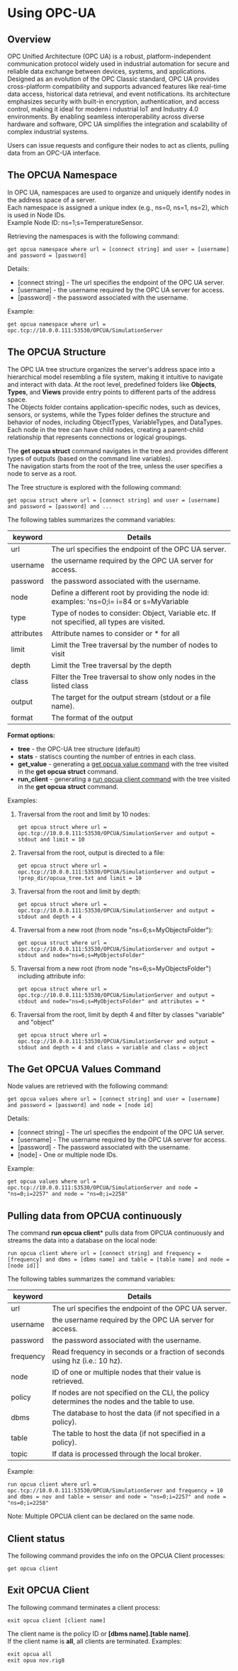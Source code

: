

# Using OPC-UA

## Overview

OPC Unified Architecture (OPC UA) is a robust, platform-independent communication protocol widely used in industrial automation 
for secure and reliable data exchange between devices, systems, and applications. 
Designed as an evolution of the OPC Classic standard, OPC UA provides cross-platform compatibility and supports 
advanced features like real-time data access, historical data retrieval, and event notifications. 
Its architecture emphasizes security with built-in encryption, authentication, and access control, making it ideal for modern i
ndustrial IoT and Industry 4.0 environments. By enabling seamless interoperability across diverse hardware and software,
OPC UA simplifies the integration and scalability of complex industrial systems.

Users can issue requests and configure their nodes to act as clients, pulling data from an OPC-UA interface.

## The OPCUA Namespace

In OPC UA, namespaces are used to organize and uniquely identify nodes in the address space of a server.    
Each namespace is assigned a unique index (e.g., ns=0, ns=1, ns=2), which is used in Node IDs.  
Example Node ID: ns=1;s=TemperatureSensor.

Retrieving the namespaces is with the following command:
```anylog
get opcua namespace where url = [connect string] and user = [username] and password = [password]
```
Details:
* [connect string] - The url specifies the endpoint of the OPC UA server.
* [username] - the username required by the OPC UA server for access.
* [password] - the password associated with the username.

Example:
```anylog
get opcua namespace where url = opc.tcp://10.0.0.111:53530/OPCUA/SimulationServer
```

## The OPCUA Structure

The OPC UA tree structure organizes the server's address space into a hierarchical model resembling a file system, 
making it intuitive to navigate and interact with data. At the root level, predefined folders like 
**Objects**, **Types**, and **Views** provide entry points to different parts of the address space.  
The Objects folder contains application-specific nodes, such as devices, sensors, or systems, 
while the Types folder defines the structure and behavior of nodes, including ObjectTypes, VariableTypes, and DataTypes.     
Each node in the tree can have child nodes, creating a parent-child relationship that represents connections or logical groupings.

The **get opcua struct** command navigates in the tree and provides different types of outputs (based on the command line variables).  
The navigation starts from the root of the tree, unless the user specifies a node to serve as a root.

The Tree structure is explored with the following command:
```anylog
get opcua struct where url = [connect string] and user = [username] and password = [password] and ...
```
  
The following tables summarizes the command variables:

| keyword    | Details                                                                                   |
|------------|-------------------------------------------------------------------------------------------| 
| url        | The url specifies the endpoint of the OPC UA server.                                      |
| username   | the username required by the OPC UA server for access.                                    |
| password   | the password associated with the username.                                                |
| node       | Define a different root by providing the node id: examples: 'ns=0;i= i=84 or s=MyVariable |
| type       | Type of nodes to consider: Object, Variable etc. If not specified, all types are visited. |
| attributes | Attribute names to consider or * for all                                                  |
| limit      | Limit the Tree traversal by the number of nodes to visit                                  |
| depth      | Limit the Tree traversal by the depth                                                     |
| class      | Filter the Tree traversal to show only nodes in the listed class                          |
| output     | The target for the output stream (stdout or a file name).                                 |
| format     | The format of the output                                                                  |

**Format options:**
* **tree** - the OPC-UA tree structure (default)
* **stats** - statiscs counting the number of entries in each class.
* **get_value** - generating a [get opcua value command](#the-get-opcua-values-command) with the tree visited in the **get opcua struct** command.   
* **run_client** - generating a [run opcua client command](#pulling-data-from-opcua-continuously) with the tree visited in the **get opcua struct** command.

Examples:
1. Traversal from the root and limit by 10 nodes:
    ```anylog
    get opcua struct where url = opc.tcp://10.0.0.111:53530/OPCUA/SimulationServer and output = stdout and limit = 10
    ```
2. Traversal from the root, output is directed to a file:
    ```anylog
    get opcua struct where url = opc.tcp://10.0.0.111:53530/OPCUA/SimulationServer and output = !prep_dir/opcua_tree.txt and limit = 10
    ```
3. Traversal from the root and limit by depth:
    ```anylog
    get opcua struct where url = opc.tcp://10.0.0.111:53530/OPCUA/SimulationServer and output = stdout and depth = 4
    ```
4. Traversal from a new root (from node "ns=6;s=MyObjectsFolder"):
    ```anylog
    get opcua struct where url = opc.tcp://10.0.0.111:53530/OPCUA/SimulationServer and output = stdout and node="ns=6;s=MyObjectsFolder"
    ```
5. Traversal from a new root (from node "ns=6;s=MyObjectsFolder") including attribute info:
    ```anylog
    get opcua struct where url = opc.tcp://10.0.0.111:53530/OPCUA/SimulationServer and output = stdout and node="ns=6;s=MyObjectsFolder" and attributes = *
    ```
6. Traversal from the root, limit by depth 4 and filter by classes "variable" and "object"
    ```anylog
    get opcua struct where url = opc.tcp://10.0.0.111:53530/OPCUA/SimulationServer and output = stdout and depth = 4 and class = variable and class = object
    ```
      
## The Get OPCUA Values Command

Node values are retrieved with the following command:
```anylog
get opcua values where url = [connect string] and user = [username] and password = [password] and node = [node id]
```
Details:
* [connect string] - The url specifies the endpoint of the OPC UA server.
* [username] - The username required by the OPC UA server for access.
* [password] - The password associated with the username.
* [node] - One or multiple node IDs.

Example:
```anylog
get opcua values where url = opc.tcp://10.0.0.111:53530/OPCUA/SimulationServer and node = "ns=0;i=2257" and node = "ns=0;i=2258"
```

## Pulling data from OPCUA continuously

The command **run opcua client*** pulls data from OPCUA continuously and streams the data into a database on the local node:
```anylog
run opcua client where url = [connect string] and frequency = [frequency] and dbms = [dbms name] and table = [table name] and node = [node id]]
```
 
The following tables summarizes the command variables:

| keyword   | Details                                                                                      |
|-----------|----------------------------------------------------------------------------------------------| 
| url       | The url specifies the endpoint of the OPC UA server.                                         |
| username  | the username required by the OPC UA server for access.                                       |
| password  | the password associated with the username.                                                   |
| frequency | Read frequency in seconds or a fraction of seconds using hz (i.e.: 10 hz).                   |
| node      | ID of one or multiple nodes that their value is retrieved.                                   |
| policy    | If nodes are not specified on the CLI, the policy determines the nodes and the table to use. |
| dbms      | The database to host the data (if not specified in a policy).                                |
| table     | The table to host the data (if not specified in a policy).                                   |
| topic     | If data is processed through the local broker.                                               |


Example:
```anylog
run opcua client where url = opc.tcp://10.0.0.111:53530/OPCUA/SimulationServer and frequency = 10 and dbms = nov and table = sensor and node = "ns=0;i=2257" and node = "ns=0;i=2258"
```
Note: Multiple OPCUA client can be declared on the same node.

## Client status

The following command provides the info on the OPCUA Client processes:
```anylog
get opcua client
```

## Exit OPCUA Client

The following command terminates a client process:
```anylog
exit opcua client [client name]
```
The client name is the policy ID or **[dbms name].[table name]**.  
If the client name is **all**, all clients are terminated.
Examples:
```anylog
exit opcua all
exit opua nov.rig8
```
